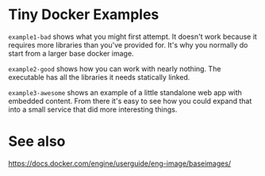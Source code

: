 
# Tiny Docker Examples

`example1-bad` shows what you might first attempt. It doesn't work because it requires more libraries than you've provided for. It's why you normally do start from a larger base docker image.

`example2-good` shows how you can work with nearly nothing. The executable has all the libraries it needs statically linked.

`example3-awesome` shows an example of a little standalone web app with embedded content. From there it's easy to see how you could expand that into a small service that did more interesting things.

# See also

https://docs.docker.com/engine/userguide/eng-image/baseimages/

